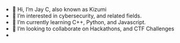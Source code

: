 - 👋 Hi, I’m Jay C, also known as Kizumi
- 👀 I’m interested in cybersecurity, and related fields.
- 🌱 I’m currently learning C++, Python, and Javascript.
- 💞️ I’m looking to collaborate on Hackathons, and CTF Challenges
- 

<!---
Kizum1/Kizum1 is a ✨ special ✨ repository because its `README.md` (this file) appears on your GitHub profile.
You can click the Preview link to take a look at your changes.
--->
